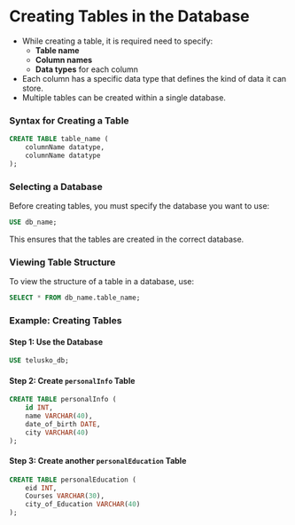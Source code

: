 # Creating Tables in the Database

- While creating a table, it is required need to specify:
  - **Table name**
  - **Column names**
  - **Data types** for each column
- Each column has a specific data type that defines the kind of data it can store.
- Multiple tables can be created within a single database.

### Syntax for Creating a Table
```sql
CREATE TABLE table_name (
    columnName datatype,
    columnName datatype
);
```

### Selecting a Database
Before creating tables, you must specify the database you want to use:
```sql
USE db_name;
```
This ensures that the tables are created in the correct database.

### Viewing Table Structure
To view the structure of a table in a database, use:
```sql
SELECT * FROM db_name.table_name;
```

### Example: Creating Tables
#### Step 1: Use the Database
```sql
USE telusko_db;
```

#### Step 2: Create `personalInfo` Table
```sql
CREATE TABLE personalInfo (
    id INT, 
    name VARCHAR(40),
    date_of_birth DATE,
    city VARCHAR(40)
);
```

#### Step 3: Create another `personalEducation` Table
```sql
CREATE TABLE personalEducation (
    eid INT,
    Courses VARCHAR(30),
    city_of_Education VARCHAR(40)
);
```
